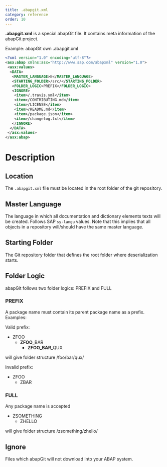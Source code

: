 ```yaml
---
title: .abapgit.xml
category: reference
order: 10
---
```


**.abapgit.xml** is a special abapGit file. It contains meta information of the abapGit project.

Example: abapGit own .abapgit.xml

```xml
<?xml version="1.0" encoding="utf-8"?>
<asx:abap xmlns:asx="http://www.sap.com/abapxml" version="1.0">
 <asx:values>
  <DATA>
   <MASTER_LANGUAGE>E</MASTER_LANGUAGE>
   <STARTING_FOLDER>/src/</STARTING_FOLDER>
   <FOLDER_LOGIC>PREFIX</FOLDER_LOGIC>
   <IGNORE>
    <item>/.travis.yml</item>
    <item>/CONTRIBUTING.md</item>
    <item>/LICENSE</item>
    <item>/README.md</item>
    <item>/package.json</item>
    <item>/changelog.txt</item>
   </IGNORE>
  </DATA>
 </asx:values>
</asx:abap>
```

# Description

## Location
The `.abapgit.xml` file must be located in the root folder of the git repository.

## Master Language

The language in which all documentation and dictionary elements texts will be created. Follows SAP `sy-langu` values. Note that this implies that all objects in a repository will/should have the same master language.

## Starting Folder

The Git repository folder that defines the root folder where deserialization starts.

## Folder Logic

abapGit follows two folder logics: PREFIX and FULL

### PREFIX

A package name must contain its parent package name as a prefix. Examples:

Valid prefix:
* ZFOO
  * **ZFOO**_BAR
    * **ZFOO_BAR**_QUX

will give folder structure /foo/bar/qux/

Invalid prefix:
* ZFOO
  * ZBAR

### FULL

Any package name is accepted

* ZSOMETHING
  * ZHELLO

will give folder structure /zsomething/zhello/

## Ignore

Files which abapGit will not download into your ABAP system.

